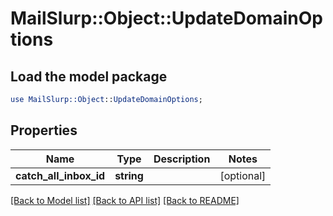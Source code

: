 # MailSlurp::Object::UpdateDomainOptions

## Load the model package
```perl
use MailSlurp::Object::UpdateDomainOptions;
```

## Properties
Name | Type | Description | Notes
------------ | ------------- | ------------- | -------------
**catch_all_inbox_id** | **string** |  | [optional] 

[[Back to Model list]](../README.md#documentation-for-models) [[Back to API list]](../README.md#documentation-for-api-endpoints) [[Back to README]](../README.md)


